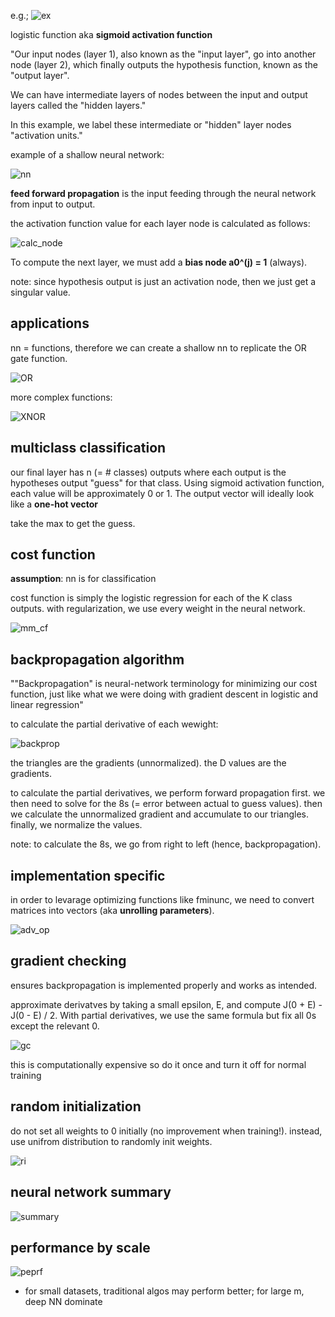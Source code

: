 e.g.;
![ex](https://i.gyazo.com/d538c171e872935d191677610b12a947.png)


logistic function aka **sigmoid activation function**

"Our input nodes (layer 1), also known as the "input layer", go into another node (layer 2), which finally outputs the hypothesis function, known as the "output layer".

We can have intermediate layers of nodes between the input and output layers called the "hidden layers."

In this example, we label these intermediate or "hidden" layer nodes "activation units."

example of a shallow neural network:

![nn](https://i.gyazo.com/6628a5ae7c1ae9e77c7bf7d2afc004f6.png)

**feed forward propagation** is the input feeding through the neural network from input to output. 

the activation function value for each layer node is calculated as follows:

![calc_node](https://i.gyazo.com/c9ddd49fb3b8776bdc4508cf2e85d581.png)

To compute the next layer, we must add a **bias node a0^(j) = 1** (always). 

note: since hypothesis output is just an activation node, then we just get a singular value. 

## applications

nn = functions, therefore we can create a shallow nn to replicate the OR gate function.

![OR](https://i.gyazo.com/2416fcff5bf881980857087ed159daf2.png)

more complex functions:

![XNOR](https://i.gyazo.com/0b9c7468119f0cd5a3bf339383e7bc13.png)

## multiclass classification

our final layer has n (= # classes) outputs where each output is the hypotheses output "guess" for that class. Using sigmoid activation function, each value will be approximately 0 or 1. The output vector will ideally look like a **one-hot vector**

take the max to get the guess. 


## cost function

**assumption**: nn is for classification

cost function is simply the logistic regression for each of the K class outputs. with regularization, we use every weight in the neural network. 

![mm_cf](https://i.gyazo.com/a91945958fc9168df3f1ed831848a278.png)

## backpropagation algorithm

""Backpropagation" is neural-network terminology for minimizing our cost function, just like what we were doing with gradient descent in logistic and linear regression"

to calculate the partial derivative of each wewight:

![backprop](https://i.gyazo.com/af7f4504c2751f9dd9685f1ba52d203f.png)

the triangles are the gradients (unnormalized). the D values are the gradients.

to calculate the partial derivatives, we perform forward propagation first. we then need to solve for the 8s (= error between actual to guess values). then we calculate the unnormalized gradient and accumulate to our triangles. finally, we normalize the values.

note: to calculate the 8s, we go from right to left (hence, backpropagation).

## implementation specific
in order to levarage optimizing functions like fminunc, we need to convert matrices into vectors (aka **unrolling parameters**).

![adv_op](https://i.gyazo.com/24acd636e3093577808f4f0c15365afa.png)

## gradient checking

ensures backpropagation is implemented properly and works as intended.

approximate derivatves by taking a small epsilon, E, and compute J(0 + E) - J(0 - E) / 2. With partial derivatives, we use the same formula but fix all 0s except the relevant 0. 

![gc](https://i.gyazo.com/aff33fb9a5b4659b500730fa9462d4e5.png)

this is computationally expensive so do it once and turn it off for normal training

## random initialization

do not set all weights to 0 initially (no improvement when training!). instead, use unifrom distribution to randomly init weights.

![ri](https://i.gyazo.com/d411017feaf597b2ea090fe15a6c271d.png)


## neural network summary

![summary](https://i.gyazo.com/e6691ee2463a7120683458b00df134d7.png)

## performance by scale
![peprf](https://i.gyazo.com/a541eef41a2cf6e29e5923fa4828be11.png)
  - for small datasets, traditional algos may perform better; for large m, deep NN dominate

